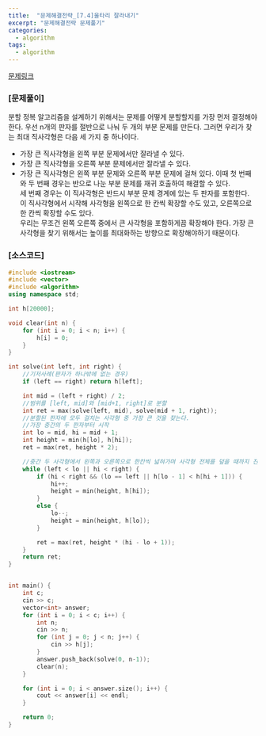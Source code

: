 ```yaml
---
title:  "문제해결전략_[7.4]울타리 잘라내기"
excerpt: "문제해결전략 문제풀기"
categories:
  - algorithm
tags:
  - algorithm
---
```

[문제링크](https://algospot.com/judge/problem/read/FENCE)
### [문제풀이]
분할 정복 알고리즘을 설계하기 위해서는 문제를 어떻게 분할할지를 가장 먼저 결정해야 한다. 우선 n개의 판자를 절반으로 나눠 두 개의 부분 문제를 만든다. 그러면 우리가 찾는 최대 직사각형은 다음 세 가지 중 하나이다.  
- 가장 큰 직사각형을 왼쪽 부분 문제에서만 잘라낼 수 있다.
- 가장 큰 직사각형을 오른쪽 부분 문제에서만 잘라낼 수 있다.
- 가장 큰 직사각형은 왼쪽 부분 문제와 오른쪽 부분 문제에 걸쳐 있다.
이때 첫 번째와 두 번째 경우는 반으로 나눈 부분 문제를 재귀 호출하여 해결할 수 있다.  
세 번째 경우는 이 직사각형은 반드시 부분 문제 경계에 있는 두 판자를 포함한다. 이 직사각형에서 시작해 사각형을 왼쪽으로 한 칸씩 확장할 수도 있고, 오른쪽으로 한 칸씩 확장할 수도 있다.  
우리는 무조건 왼쪽 오른쪽 중에서 큰 사각형을 포함하게끔 확장해야 한다. 가장 큰 사각형을 찾기 위해서는 높이를 최대화하는 방향으로 확장해야하기 때문이다.   
### [소스코드]
~~~cpp
#include <iostream>
#include <vector>
#include <algorithm>
using namespace std;

int h[20000];

void clear(int n) {
	for (int i = 0; i < n; i++) {
		h[i] = 0;
	}
}

int solve(int left, int right) {
	//기저사례(판자가 하나밖에 없는 경우)
	if (left == right) return h[left];

	int mid = (left + right) / 2;
	//범위를 [left, mid]와 [mid+1, right]로 분할
	int ret = max(solve(left, mid), solve(mid + 1, right));
	//분할된 판자에 모두 걸치는 사각형 중 가장 큰 것을 찾는다.
	//가장 중간의 두 판자부터 시작
	int lo = mid, hi = mid + 1;
	int height = min(h[lo], h[hi]);
	ret = max(ret, height * 2);

	//중간 두 사각형에서 왼쪽과 오른쪽으로 한칸씩 넓혀가며 사각형 전체를 덮을 때까지 진행한다.
	while (left < lo || hi < right) {
		if (hi < right && (lo == left || h[lo - 1] < h[hi + 1])) {
			hi++;
			height = min(height, h[hi]);
		}
		else {
			lo--;
			height = min(height, h[lo]);
		}

		ret = max(ret, height * (hi - lo + 1));
	}
	return ret;
}


int main() {
	int c;
	cin >> c;
	vector<int> answer;
	for (int i = 0; i < c; i++) {
		int n;
		cin >> n;
		for (int j = 0; j < n; j++) {
			cin >> h[j];
		}
		answer.push_back(solve(0, n-1));
		clear(n);
	}

	for (int i = 0; i < answer.size(); i++) {
		cout << answer[i] << endl;
	}

	return 0;
}
~~~